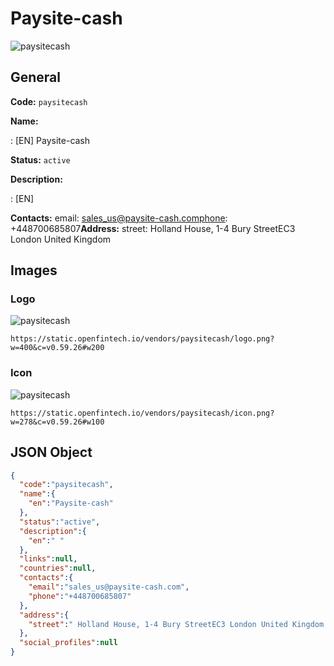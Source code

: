 
# Paysite-cash 
![paysitecash](https://static.openfintech.io/vendors/paysitecash/logo.png?w=400&c=v0.59.26#w200)  

## General 
 
**Code:** `paysitecash` 
 
**Name:** 
 
:	[EN] Paysite-cash 
 
**Status:** `active` 
 
**Description:** 
 
: [EN]   
 
**Contacts:** 
email: sales_us@paysite-cash.comphone: +448700685807**Address:** 
street:  Holland House, 1-4 Bury StreetEC3 London United Kingdom  

## Images 

### Logo 
 
![paysitecash](https://static.openfintech.io/vendors/paysitecash/logo.png?w=400&c=v0.59.26#w200)  

```
https://static.openfintech.io/vendors/paysitecash/logo.png?w=400&c=v0.59.26#w200
```  

### Icon 
 
![paysitecash](https://static.openfintech.io/vendors/paysitecash/icon.png?w=278&c=v0.59.26#w100)  

```
https://static.openfintech.io/vendors/paysitecash/icon.png?w=278&c=v0.59.26#w100
```  

## JSON Object 

```json
{
  "code":"paysitecash",
  "name":{
    "en":"Paysite-cash"
  },
  "status":"active",
  "description":{
    "en":" "
  },
  "links":null,
  "countries":null,
  "contacts":{
    "email":"sales_us@paysite-cash.com",
    "phone":"+448700685807"
  },
  "address":{
    "street":" Holland House, 1-4 Bury StreetEC3 London United Kingdom "
  },
  "social_profiles":null
}
```  
